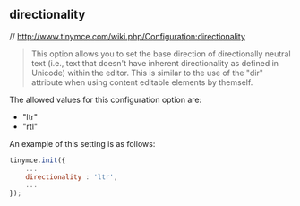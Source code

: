 ## directionality

// http://www.tinymce.com/wiki.php/Configuration:directionality

> This option allows you to set the base direction of directionally neutral text (i.e., text that doesn't have inherent directionality as defined in Unicode) within the editor. This is similar to the use of the "dir" attribute when using content editable elements by themself.

The allowed values for this configuration option are:

* "ltr"
* "rtl"

An example of this setting is as follows:

```js
tinymce.init({
    ...
    directionality : 'ltr',
    ...
});
```
